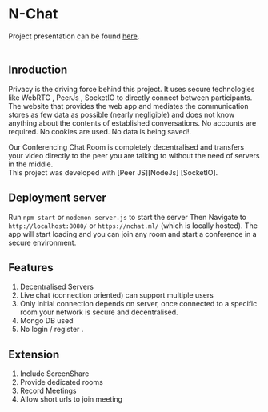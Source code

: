 # N-Chat

Project presentation can be found <a href="https://github.com/qazi9amaan/DecentralisedVIdeoConference/raw/master/presentation_team12.ppt">here</a>.
<br><br>

## Inroduction
Privacy is the driving force behind this project. It uses secure technologies like WebRTC , PeerJs , SocketIO to directly connect between participants. The website that provides the web app and mediates the communication stores as few data as possible (nearly negligible) and does not know anything about the contents of established conversations. No accounts are required. No cookies are used. No data is being saved!.  

Our Conferencing Chat Room is completely decentralised and transfers your video directly to the peer you are talking to without the need of servers in the middle. <br>
This project was developed with [Peer JS][NodeJs] [SocketIO].


## Deployment server

Run `npm start` or `nodemon server.js` to start the server Then  Navigate to `http://localhost:8080/` or  `https://nchat.ml/` (which is locally hosted). The app will start loading and you can join any room and start a conference in a secure environment.

## Features
1. Decentralised Servers 
2. Live chat (connection oriented) can support multiple users
3. Only initial connection depends on server, once connected to a specific room your network is secure and decentralised.
4. Mongo DB used
4. No login / register .

## Extension
1. Include ScreenShare
2. Provide dedicated rooms
3. Record Meetings
4. Allow short urls to join meeting
